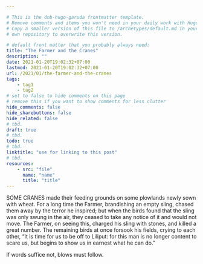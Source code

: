```yaml
---

# This is the dnb-hugo-garuda frontmatter template. 
# Remove comments and items you won't need in your daily work with Hugo.
# Copy a smaller version of this file to /archetypes/default.md in your
# own repository to overwrite this version.

# default front matter that you probably always need:
title: "The Farmer and the Cranes"
description: ""
date: 2021-01-20T19:02:32+07:00
lastmod: 2021-01-20T19:02:32+07:00
url: /2021/01/the-farmer-and-the-cranes
tags:
    - tag1
    - tag2
# set to false to hide comments on this page
# remove this if you want to show comments for less clutter
hide_comments: false
hide_sharebuttons: false
hide_related: false
# tbd.
draft: true
# tbd.
todo: true
# tbd.
linktitle: "use for linking to this post"
# tbd.
resources:
    - src: "file"
      name: "name"
      title: "title"
---
```

SOME CRANES made their feeding grounds on some plowlands newly sown with wheat. For a long time the Farmer, brandishing an empty sling, chased them away by the terror he inspired; but when the birds found that the sling was only swung in the air, they ceased to take any notice of it and would not move. The Farmer, on seeing this, charged his sling with stones, and killed a great number. The remaining birds at once forsook his fields, crying to each other, “It is time for us to be off to Liliput: for this man is no longer content to scare us, but begins to show us in earnest what he can do.”

If words suffice not, blows must follow.


